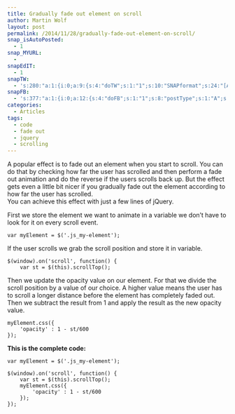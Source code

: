 ```yaml
---
title: Gradually fade out element on scroll
author: Martin Wolf
layout: post
permalink: /2014/11/28/gradually-fade-out-element-on-scroll/
snap_isAutoPosted:
  - 1
snap_MYURL:
  - 
snapEdIT:
  - 1
snapTW:
  - 's:280:"a:1:{i:0;a:9:{s:4:"doTW";s:1:"1";s:10:"SNAPformat";s:24:"[Article] %TITLE%: %URL%";s:8:"attchImg";s:1:"0";s:9:"isAutoImg";s:1:"A";s:8:"imgToUse";s:0:"";s:11:"isPrePosted";s:1:"1";s:8:"isPosted";s:1:"1";s:4:"pgID";s:18:"538344223091986432";s:5:"pDate";s:19:"2014-11-28 14:50:39";}}";'
snapFB:
  - 's:377:"a:1:{i:0;a:12:{s:4:"doFB";s:1:"1";s:8:"postType";s:1:"A";s:10:"AttachPost";s:1:"2";s:10:"SNAPformat";s:35:"New post on MartinWolf.org: %TITLE%";s:9:"isAutoImg";s:1:"A";s:8:"imgToUse";s:0:"";s:9:"isAutoURL";s:1:"A";s:8:"urlToUse";s:0:"";s:11:"isPrePosted";s:1:"1";s:8:"isPosted";s:1:"1";s:4:"pgID";s:31:"711305895599362_803424929720791";s:5:"pDate";s:19:"2014-11-28 14:50:51";}}";'
categories:
  - Articles
tags:
  - code
  - fade out
  - jquery
  - scrolling
---
```

A popular effect is to fade out an element when you start to scroll. You can do that by checking how far the user has scrolled and then perform a fade out animation and do the reverse if the users scrolls back up. But the effect gets even a little bit nicer if you gradually fade out the element according to how far the user has scrolled.  
You can achieve this effect with just a few lines of jQuery.

First we store the element we want to animate in a variable we don&#8217;t have to look for it on every scroll event.

<pre><code class="lang-javascript">var myElement = $('.js_my-element');</code></pre>

If the user scrolls we grab the scroll position and store it in variable.

<pre><code class="lang-javascript">$(window).on('scroll', function() {
    var st = $(this).scrollTop();</code></pre>

Then we update the opacity value on our element. For that we divide the scroll position by a value of our choice. A higher value means the user has to scroll a longer distance before the element has completely faded out. Then we subtract the result from 1 and apply the result as the new opacity value.

<pre><code class="lang-javascript">myElement.css({
    'opacity' : 1 - st/600
});</code></pre>

**This is the complete code:**

<pre><code class="lang-javascript">var myElement = $('.js_my-element');

$(window).on('scroll', function() {
    var st = $(this).scrollTop();
    myElement.css({
        'opacity' : 1 - st/600
    });
});</code></pre>